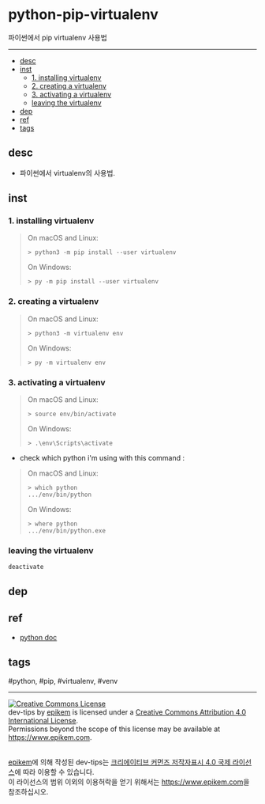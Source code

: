 # python-pip-virtualenv

파이썬에서 pip virtualenv 사용법

--------------------------

- [desc](#desc)
- [inst](#inst)
  - [1. installing virtualenv](#1-installing-virtualenv)
  - [2. creating a virtualenv](#2-creating-a-virtualenv)
  - [3. activating a virtualenv](#3-activating-a-virtualenv)
  - [leaving the virtualenv](#leaving-the-virtualenv)
- [dep](#dep)
- [ref](#ref)
- [tags](#tags)


## desc
- 파이썬에서 virtualenv의 사용법.

## inst

### 1. installing virtualenv

> On macOS and Linux:
> 
> `> python3 -m pip install --user virtualenv`
> 
> On Windows:
> 
> `> py -m pip install --user virtualenv`

### 2. creating a virtualenv

> On macOS and Linux:
> 
> `> python3 -m virtualenv env`
> 
> On Windows:
> 
> `> py -m virtualenv env`

### 3. activating a virtualenv

> On macOS and Linux:
> 
> `> source env/bin/activate`
> 
> On Windows:
> 
> `> .\env\Scripts\activate`

* check which python i'm using with this command :

> On macOS and Linux:
> ```
> > which python
> .../env/bin/python
> ```
> On Windows:
> 
> ```
> > where python
> .../env/bin/python.exe
> ```

### leaving the virtualenv
```
deactivate
```

## dep

## ref
  - [python doc](https://packaging.python.org/guides/installing-using-pip-and-virtualenv/)
  <!-- - [stackoverflow](https://stackoverflow.com/questions/)
  - [github](https://github.com/Epikem) -->

## tags
  #python, #pip, #virtualenv, #venv



--------------------------


<!-- license start -->

<a rel="license" href="http://creativecommons.org/licenses/by/4.0/"><img alt="Creative Commons License" style="border-width:0" src="https://i.creativecommons.org/l/by/4.0/88x31.png" /></a>
<br /><span xmlns:dct="http://purl.org/dc/terms/" property="dct:title">dev-tips</span> by <a xmlns:cc="http://creativecommons.org/ns#" href="https://www.github.com/epikem/dev-tips" property="cc:attributionName" rel="cc:attributionURL">epikem</a> is licensed under a <a rel="license" href="http://creativecommons.org/licenses/by/4.0/">Creative Commons Attribution 4.0 International License</a>.<br />Permissions beyond the scope of this license may be available at <a xmlns:cc="http://creativecommons.org/ns#" href="https://www.epikem.com" rel="cc:morePermissions">https://www.epikem.com</a>.

<br /><a xmlns:cc="http://creativecommons.org/ns#" href="https://www.github.com/epikem/dev-tips" property="cc:attributionName" rel="cc:attributionURL">epikem</a>에 의해 작성된 <span xmlns:dct="http://purl.org/dc/terms/" property="dct:title">dev-tips</span>는 <a rel="license" href="http://creativecommons.org/licenses/by/4.0/">크리에이티브 커먼즈 저작자표시 4.0 국제 라이선스</a>에 따라 이용할 수 있습니다.<br />이 라이선스의 범위 이외의 이용허락을 얻기 위해서는 <a xmlns:cc="http://creativecommons.org/ns#" href="https://www.epikem.com" rel="cc:morePermissions">https://www.epikem.com</a>을 참조하십시오.

<!-- license end -->